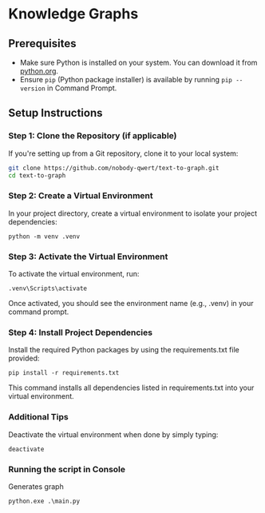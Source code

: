 # Knowledge Graphs

## Prerequisites

- Make sure Python is installed on your system. You can download it from [python.org](https://www.python.org/).
- Ensure `pip` (Python package installer) is available by running `pip --version` in Command Prompt.

## Setup Instructions

### Step 1: Clone the Repository (if applicable)

If you're setting up from a Git repository, clone it to your local system:

```bash
git clone https://github.com/nobody-qwert/text-to-graph.git
cd text-to-graph
```

### Step 2: Create a Virtual Environment

In your project directory, create a virtual environment to isolate your project dependencies:
```
python -m venv .venv
```

### Step 3: Activate the Virtual Environment

To activate the virtual environment, run:

```
.venv\Scripts\activate
```

Once activated, you should see the environment name (e.g., .venv) in your command prompt.
### Step 4: Install Project Dependencies

Install the required Python packages by using the requirements.txt file provided:

```
pip install -r requirements.txt
```

This command installs all dependencies listed in requirements.txt into your virtual environment.

### Additional Tips
Deactivate the virtual environment when done by simply typing:

```
deactivate
```

### Running the script in Console
Generates graph
```
python.exe .\main.py
```
